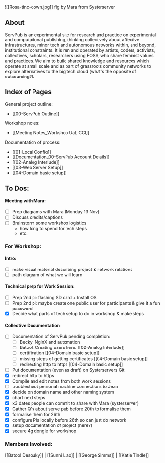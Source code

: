 ![[Rosa-tinc-down.jpg]]
fig by Mara from Systerserver
## About
ServPub is an experimental site for research and practice on experimental and computational publishing, thinking collectively about affective infrastructures, minor tech and autonomous networks within, and beyond, institutional constraints. It is run and operated by artists, coders, activists, collectives, scholars, researchers using FOSS, who share feminist values and practices. We aim to build shared knowledge and resources which operate at small scale and as part of grassroots community networks to explore alternatives to the big tech cloud (what's the opposite of outsourcing?).

## Index of Pages
General project outline: 
- [[00-ServPub Outline]]

Workshop notes: 
- [[Meeting Notes_Workshop UaL CCI]]

Documentation of process:
- [[01-Local Config]]
- [[Documentation_00-ServPub Account Details]]
- [[02-Analog Interlude]]
- [[03-Web Server Setup]]
- [[04-Domain basic setup]]
## To Dos:
#### Meeting with Mara:
- [ ] Prep diagrams with Mara (Monday 13 Nov)
- [ ] Discuss credits/captions
- [ ] Brainstorm some workshop logistics 
	- how long to spend for tech steps
	- etc.
### For Workshop:
#### Intro:
- [ ] make visual material describing project & network relations
- [ ] path diagram of what we will learn
#### Technical prep for Work Session:
- [ ] Prep 2nd pi: flashing SD card + Install OS
- [ ] Prep 2nd pi: maybe create one public user for participants & give it a fun password
- [x] Decide what parts of tech setup to do in workshop & make steps
#### Collective Documentation
- [ ] Documentation of ServPub pending completion:
	- [ ] Becky: NginX and automation
	- [ ] Batool: Creating users here: [[02-Analog Interlude]]
	- [ ] certification [[04-Domain basic setup]]
	- [ ] missing steps of getting certificates [[04-Domain basic setup]]
	- [ ] redirecting http to https [[04-Domain basic setup]]
- [ ] Put documentation (even as draft) on Systerservers Git
- [x] redirect http to https
- [x] Compile and edit notes from both work sessions
- [ ] troubleshoot personal machine connections to Jean
- [x] decide on domain name and other naming system
- [x] chart next steps
- [x] x3 dates people can commit to share with Mara (systerserver)
- [x] Gather Q's about serve pub before 20th to formalise them
- [x] formalise them for 26th
- [x] configure PIs locally before 26th so can just do network
- [x] setup documentation of project (here?)
- [x] secure 4g dongle for workshop

### Members Involved:
[[Batool Desouky]] | [[Sunni Liao]] | [[George Simms]] | [[Katie Tindle]]